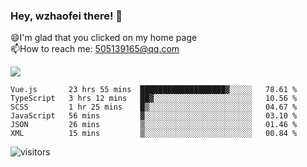 ### Hey, wzhaofei there! 👋

😄I'm glad that you clicked on my home page<br>
📫How to reach me: 505139165@qq.com<br>

![](https://github-readme-stats.vercel.app/api?username=wang-zhaofei&show_icons=true)

<!--START_SECTION:waka-->

```text
Vue.js       23 hrs 55 mins  ███████████████████▓░░░░░   78.61 %
TypeScript   3 hrs 12 mins   ██▓░░░░░░░░░░░░░░░░░░░░░░   10.56 %
SCSS         1 hr 25 mins    █▒░░░░░░░░░░░░░░░░░░░░░░░   04.67 %
JavaScript   56 mins         ▓░░░░░░░░░░░░░░░░░░░░░░░░   03.10 %
JSON         26 mins         ▒░░░░░░░░░░░░░░░░░░░░░░░░   01.46 %
XML          15 mins         ▒░░░░░░░░░░░░░░░░░░░░░░░░   00.84 %
```

<!--END_SECTION:waka-->

![visitors](https://visitor-badge.glitch.me/badge?page_id=wzhaofei)


<!--
**wzhaofei/wzhaofei** is a ✨ _special_ ✨ repository because its `README.md` (this file) appears on your GitHub profile.

[<img align="right" width="50%" src="https://github-readme-stats.vercel.app/api?username=wzhaofei&show_icons=true">](https://metrics.lecoq.io/wzhaofei#gh-light-mode-only)

Here are some ideas to get you started:

- 🔭 I’m currently working on ...
- 🌱 I’m currently learning ...
- 👯 I’m looking to collaborate on ...
- 🤔 I’m looking for help with ...
- 💬 Ask me about ...
- 📫 How to reach me: ...
- 😄 Pronouns: ...
- ⚡ Fun fact: ...
-->
